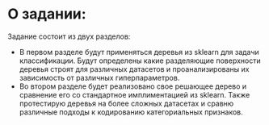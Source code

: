 # О задании:
Задание состоит из двух разделов:

- В первом разделе будут применяться деревья из sklearn для задачи классификации. Будут определены какие разделяющие поверхности деревья строят для различных датасетов и проанализированы их зависимость от различных гиперпараметров.
- Во втором разделе будет реализовано свое решающее дерево и сравнение его со стандартное имплиментацией из sklearn. Также протестирую деревья на более сложных датасетах и сравню различные подходы к кодированию категориальных признаков.

